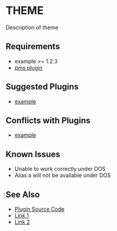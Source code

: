 # THEME

Description of theme

## Requirements

* example >= 1.2.3
* [pms plugin](https://docs.codewithjoshua.com/pms)

## Suggested Plugins

* [example](https://docs.codewithjoshua.com/pms)

## Conflicts with Plugins

* [example](https://docs.codewithjoshua.com/pms)

## Known Issues

* Unable to work correctly under DOS
* Alias a will not be available under DOS

## See Also

* [Plugin Source Code](https://github.com/JoshuaEstes/pms/tree/main/themes/THEME)
* [Link 1](https://docs.codewithjoshua.com/pms)
* [Link 2](https://docs.codewithjoshua.com/pms)

